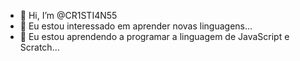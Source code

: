 - 👋 Hi, I’m @CR1STI4N55
- 👀 Eu  estou interessado em  aprender novas linguagens...
- 🌱 Eu estou aprendendo a programar a linguagem de JavaScript e Scratch...
